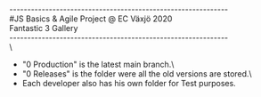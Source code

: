 -------------------------------------------------------------\
#JS Basics & Agile Project @ EC Växjö 2020\
Fantastic 3 Gallery\
-------------------------------------------------------------\
\
* "0 Production" is the latest main branch.\
* "0 Releases" is the folder were all the old versions are stored.\
* Each developer also has his own folder for Test purposes.
